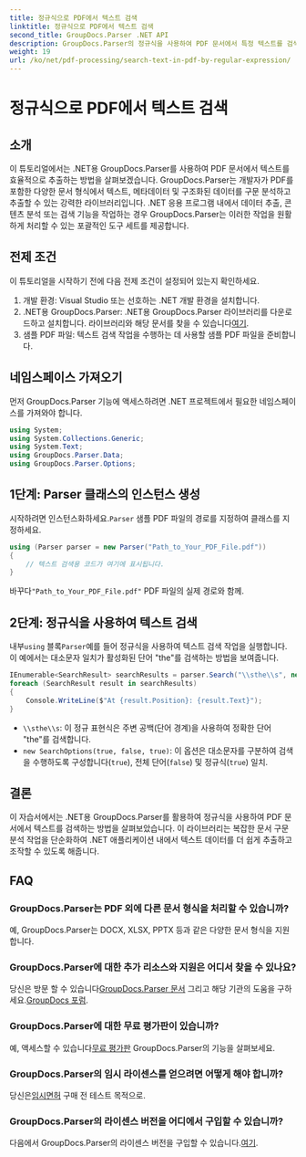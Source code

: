 ```yaml
---
title: 정규식으로 PDF에서 텍스트 검색
linktitle: 정규식으로 PDF에서 텍스트 검색
second_title: GroupDocs.Parser .NET API
description: GroupDocs.Parser의 정규식을 사용하여 PDF 문서에서 특정 텍스트를 검색합니다. PDF 텍스트를 쉽게 추출, 분석 및 조작할 수 있습니다.
weight: 19
url: /ko/net/pdf-processing/search-text-in-pdf-by-regular-expression/
---
```


# 정규식으로 PDF에서 텍스트 검색

## 소개
이 튜토리얼에서는 .NET용 GroupDocs.Parser를 사용하여 PDF 문서에서 텍스트를 효율적으로 추출하는 방법을 살펴보겠습니다. GroupDocs.Parser는 개발자가 PDF를 포함한 다양한 문서 형식에서 텍스트, 메타데이터 및 구조화된 데이터를 구문 분석하고 추출할 수 있는 강력한 라이브러리입니다. .NET 응용 프로그램 내에서 데이터 추출, 콘텐츠 분석 또는 검색 기능을 작업하는 경우 GroupDocs.Parser는 이러한 작업을 원활하게 처리할 수 있는 포괄적인 도구 세트를 제공합니다.
## 전제 조건
이 튜토리얼을 시작하기 전에 다음 전제 조건이 설정되어 있는지 확인하세요.
1. 개발 환경: Visual Studio 또는 선호하는 .NET 개발 환경을 설치합니다.
2.  .NET용 GroupDocs.Parser: .NET용 GroupDocs.Parser 라이브러리를 다운로드하고 설치합니다. 라이브러리와 해당 문서를 찾을 수 있습니다[여기](https://releases.groupdocs.com/parser/net/).
3. 샘플 PDF 파일: 텍스트 검색 작업을 수행하는 데 사용할 샘플 PDF 파일을 준비합니다.

## 네임스페이스 가져오기
먼저 GroupDocs.Parser 기능에 액세스하려면 .NET 프로젝트에서 필요한 네임스페이스를 가져와야 합니다.
```csharp
using System;
using System.Collections.Generic;
using System.Text;
using GroupDocs.Parser.Data;
using GroupDocs.Parser.Options;
```
## 1단계: Parser 클래스의 인스턴스 생성
 시작하려면 인스턴스화하세요.`Parser` 샘플 PDF 파일의 경로를 지정하여 클래스를 지정하세요.
```csharp
using (Parser parser = new Parser("Path_to_Your_PDF_File.pdf"))
{
    // 텍스트 검색용 코드가 여기에 표시됩니다.
}
```
 바꾸다`"Path_to_Your_PDF_File.pdf"` PDF 파일의 실제 경로와 함께.
## 2단계: 정규식을 사용하여 텍스트 검색
 내부`using` 블록`Parser`예를 들어 정규식을 사용하여 텍스트 검색 작업을 실행합니다. 이 예에서는 대소문자 일치가 활성화된 단어 "the"를 검색하는 방법을 보여줍니다.
```csharp
IEnumerable<SearchResult> searchResults = parser.Search("\\sthe\\s", new SearchOptions(true, false, true));
foreach (SearchResult result in searchResults)
{
    Console.WriteLine($"At {result.Position}: {result.Text}");
}
```
- `\\sthe\\s`: 이 정규 표현식은 주변 공백(단어 경계)을 사용하여 정확한 단어 "the"를 검색합니다.
- `new SearchOptions(true, false, true)`: 이 옵션은 대소문자를 구분하여 검색을 수행하도록 구성합니다(`true`), 전체 단어(`false`) 및 정규식(`true`) 일치.

## 결론
이 자습서에서는 .NET용 GroupDocs.Parser를 활용하여 정규식을 사용하여 PDF 문서에서 텍스트를 검색하는 방법을 살펴보았습니다. 이 라이브러리는 복잡한 문서 구문 분석 작업을 단순화하여 .NET 애플리케이션 내에서 텍스트 데이터를 더 쉽게 추출하고 조작할 수 있도록 해줍니다.

## FAQ
### GroupDocs.Parser는 PDF 외에 다른 문서 형식을 처리할 수 있습니까?
예, GroupDocs.Parser는 DOCX, XLSX, PPTX 등과 같은 다양한 문서 형식을 지원합니다.
### GroupDocs.Parser에 대한 추가 리소스와 지원은 어디서 찾을 수 있나요?
 당신은 방문 할 수 있습니다[GroupDocs.Parser 문서](https://tutorials.groupdocs.com/parser/net/) 그리고 해당 기관의 도움을 구하세요.[GroupDocs 포럼](https://forum.groupdocs.com/c/parser/17).
### GroupDocs.Parser에 대한 무료 평가판이 있습니까?
 예, 액세스할 수 있습니다[무료 평가판](https://releases.groupdocs.com/) GroupDocs.Parser의 기능을 살펴보세요.
### GroupDocs.Parser의 임시 라이센스를 얻으려면 어떻게 해야 합니까?
 당신은[임시면허](https://purchase.groupdocs.com/temporary-license/) 구매 전 테스트 목적으로.
### GroupDocs.Parser의 라이센스 버전을 어디에서 구입할 수 있습니까?
 다음에서 GroupDocs.Parser의 라이센스 버전을 구입할 수 있습니다.[여기](https://purchase.groupdocs.com/buy).
